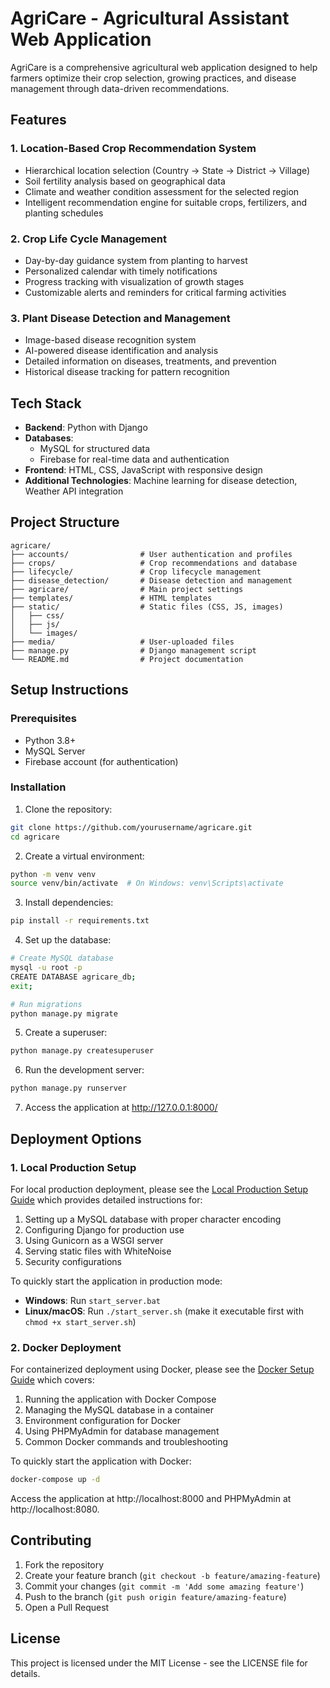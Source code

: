 # AgriCare - Agricultural Assistant Web Application

AgriCare is a comprehensive agricultural web application designed to help farmers optimize their crop selection, growing practices, and disease management through data-driven recommendations.

## Features

### 1. Location-Based Crop Recommendation System
- Hierarchical location selection (Country → State → District → Village)
- Soil fertility analysis based on geographical data
- Climate and weather condition assessment for the selected region
- Intelligent recommendation engine for suitable crops, fertilizers, and planting schedules

### 2. Crop Life Cycle Management
- Day-by-day guidance system from planting to harvest
- Personalized calendar with timely notifications
- Progress tracking with visualization of growth stages
- Customizable alerts and reminders for critical farming activities

### 3. Plant Disease Detection and Management
- Image-based disease recognition system
- AI-powered disease identification and analysis
- Detailed information on diseases, treatments, and prevention
- Historical disease tracking for pattern recognition

## Tech Stack

- **Backend**: Python with Django
- **Databases**: 
  - MySQL for structured data
  - Firebase for real-time data and authentication
- **Frontend**: HTML, CSS, JavaScript with responsive design
- **Additional Technologies**: Machine learning for disease detection, Weather API integration

## Project Structure

```
agricare/
├── accounts/                # User authentication and profiles
├── crops/                   # Crop recommendations and database
├── lifecycle/               # Crop lifecycle management
├── disease_detection/       # Disease detection and management
├── agricare/                # Main project settings
├── templates/               # HTML templates
├── static/                  # Static files (CSS, JS, images)
│   ├── css/
│   ├── js/
│   └── images/
├── media/                   # User-uploaded files
├── manage.py                # Django management script
└── README.md                # Project documentation
```

## Setup Instructions

### Prerequisites
- Python 3.8+
- MySQL Server
- Firebase account (for authentication)

### Installation

1. Clone the repository:
```bash
git clone https://github.com/yourusername/agricare.git
cd agricare
```

2. Create a virtual environment:
```bash
python -m venv venv
source venv/bin/activate  # On Windows: venv\Scripts\activate
```

3. Install dependencies:
```bash
pip install -r requirements.txt
```

4. Set up the database:
```bash
# Create MySQL database
mysql -u root -p
CREATE DATABASE agricare_db;
exit;

# Run migrations
python manage.py migrate
```

5. Create a superuser:
```bash
python manage.py createsuperuser
```

6. Run the development server:
```bash
python manage.py runserver
```

7. Access the application at http://127.0.0.1:8000/

## Deployment Options

### 1. Local Production Setup

For local production deployment, please see the [Local Production Setup Guide](LOCAL_PRODUCTION_SETUP.md) which provides detailed instructions for:

1. Setting up a MySQL database with proper character encoding
2. Configuring Django for production use
3. Using Gunicorn as a WSGI server
4. Serving static files with WhiteNoise
5. Security configurations

To quickly start the application in production mode:

- **Windows**: Run `start_server.bat`
- **Linux/macOS**: Run `./start_server.sh` (make it executable first with `chmod +x start_server.sh`)

### 2. Docker Deployment

For containerized deployment using Docker, please see the [Docker Setup Guide](DOCKER_SETUP.md) which covers:

1. Running the application with Docker Compose
2. Managing the MySQL database in a container
3. Environment configuration for Docker
4. Using PHPMyAdmin for database management
5. Common Docker commands and troubleshooting

To quickly start the application with Docker:

```bash
docker-compose up -d
```

Access the application at http://localhost:8000 and PHPMyAdmin at http://localhost:8080.

## Contributing

1. Fork the repository
2. Create your feature branch (`git checkout -b feature/amazing-feature`)
3. Commit your changes (`git commit -m 'Add some amazing feature'`)
4. Push to the branch (`git push origin feature/amazing-feature`)
5. Open a Pull Request

## License

This project is licensed under the MIT License - see the LICENSE file for details. 